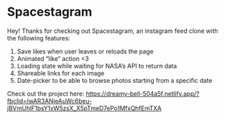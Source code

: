 # Spacestagram

Hey! Thanks for checking out Spacestagram, an instagram feed clone with the following features:

1. Save likes when user leaves or reloads the page
2. Animated “like” action <3
3. Loading state while waiting for NASA’s API to return data
4. Shareable links for each image
5. Date-picker to be able to browse photos starting from a specific date

Check out the project here: https://dreamy-bell-504a5f.netlify.app/?fbclid=IwAR3ANjeAuWc6beu-jBVmUhlF1bsY1xW5zsX_X5pTmeD7ePo1MfxQhfEmTXA
